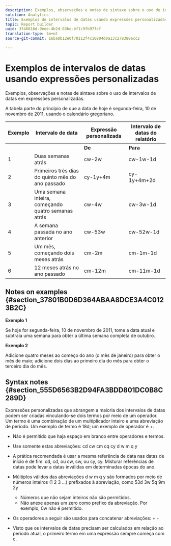 ```yaml
---
description: Exemplos, observações e notas de sintaxe sobre o uso de intervalos de datas em expressões personalizadas.
solution: Analytics
title: Exemplos de intervalos de datas usando expressões personalizadas
topic: Report builder
uuid: 3f46816d-9eee-4b2d-83be-bf1c9fb97fcf
translation-type: tm+mt
source-git-commit: 16ba0b12e0f70112f4c10804d0a13c278388ecc2

---
```



# Exemplos de intervalos de datas usando expressões personalizadas

Exemplos, observações e notas de sintaxe sobre o uso de intervalos de datas em expressões personalizadas.

A tabela parte do princípio de que a data de hoje é segunda-feira, 10 de novembro de 2011, usando o calendário gregoriano.

| Exemplo | Intervalo de data | Expressão personalizada | Intervalo de datas do relatório |
|---|---|---|---|
|  |  | **De** | **Para** |  |
| 1 | Duas semanas atrás | cw-2w | cw-1w-1d | 26 de out. a 1º de nov. |
| 2 | Primeiros três dias do quinto mês do ano passado | cy-1y+4m | cy-1y+4m+2d | 1º de maio 3 de maio de 2010 |
| 3 | Uma semana inteira, começando quatro semanas atrás | cw-4w | cw-3w-1d | 12 de out. a 18 de out. |
| 4 | A semana passada no ano anterior | cw-53w | cw-52w-1d | de nov. a 9 de nov. 2010 |
| 5 | Um mês, começando dois meses atrás | cm-2m | cm-1m-1d | 1º de set. a 30 de set. |
| 6 | 12 meses atrás no ano passado | cm-12m | cm-11m-1d | 1º de nov. a 30 de nov. 2010 |

## Notes on examples {#section_37801B0D6D364ABAA8DCE3A4C0123B2C}

**Exemplo 1**

Se hoje for segunda-feira, 10 de novembro de 2011, tome a data atual e subtraia uma semana para obter a última semana completa de outubro.

**Exemplo 2**

Adicione quatro meses ao começo do ano (o mês de janeiro) para obter o mês de maio; adicione dois dias ao primeiro dia do mês para obter o terceiro dia do mês.

## Syntax notes {#section_555D6563B2D94FA3BDD801DC0B8C289D}

Expressões personalizadas que abrangem a maioria dos intervalos de datas podem ser criadas vinculando-se dois termos por meio de um operador. Um termo é uma combinação de um multiplicador inteiro e uma abreviação de período. Um exemplo de termo é 18d; um exemplo de operador é +.

* Não é permitido que haja espaço em branco entre operadores e termos.
* Use somente estas abreviações: cd cw cm cq cy d w m q y
* A prática recomendada é usar a mesma referência de data nas datas de início e de fim: cd, cd, ou cw, cw, ou cy, cy. Misturar referências de datas pode levar a datas inválidas em determinadas épocas do ano.
* Múltiplos válidos das abreviações d w m q y são formados por meio de números inteiros (1 2 3 ...) prefixados à abreviação, como 53d 3w 5q 9m 2y

   * Números que não sejam inteiros não são permitidos.
   * Não anexe apenas um zero como prefixo da abreviação. Por exemplo, 0w não é permitido.

* Os operadores a seguir são usados para concatenar abreviações: + -
* Visto que os intervalos de datas precisam ser calculados em relação ao período atual, o primeiro termo em uma expressão sempre começa com c.

